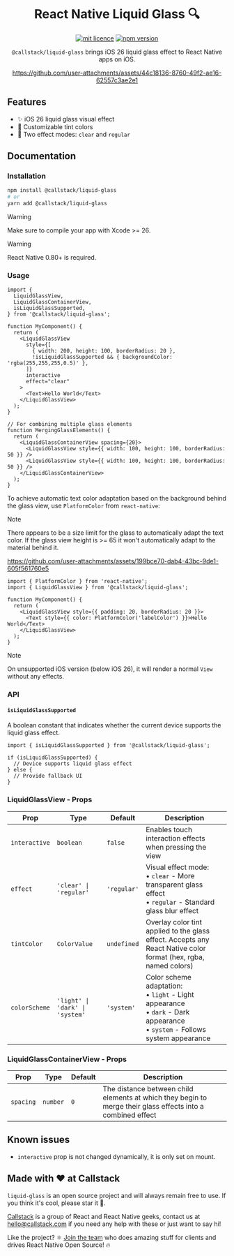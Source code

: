 <div align="center">
  <h1>React Native Liquid Glass 🔍</h1>

[![mit licence](https://img.shields.io/dub/l/vibe-d.svg?style=for-the-badge)](https://github.com/callstack/liquid-glass/blob/main/LICENSE)
[![npm version](https://img.shields.io/npm/v/@callstack/liquid-glass?style=for-the-badge)](https://www.npmjs.org/package/@callstack/liquid-glass)

`@callstack/liquid-glass` brings iOS 26 liquid glass effect to React Native apps on iOS.

https://github.com/user-attachments/assets/44c18136-8760-49f2-ae16-62557c3ae2e1

</div>

## Features

- ✨ iOS 26 liquid glass visual effect
- 🎨 Customizable tint colors
- 🔧 Two effect modes: `clear` and `regular`

## Documentation

### Installation

```bash
npm install @callstack/liquid-glass
# or
yarn add @callstack/liquid-glass
```

> [!WARNING]
> Make sure to compile your app with Xcode >= 26.

> [!WARNING]
> React Native 0.80+ is required.

### Usage

```tsx
import {
  LiquidGlassView,
  LiquidGlassContainerView,
  isLiquidGlassSupported,
} from '@callstack/liquid-glass';

function MyComponent() {
  return (
    <LiquidGlassView
      style={[
        { width: 200, height: 100, borderRadius: 20 },
        !isLiquidGlassSupported && { backgroundColor: 'rgba(255,255,255,0.5)' },
      ]}
      interactive
      effect="clear"
    >
      <Text>Hello World</Text>
    </LiquidGlassView>
  );
}

// For combining multiple glass elements
function MergingGlassElements() {
  return (
    <LiquidGlassContainerView spacing={20}>
      <LiquidGlassView style={{ width: 100, height: 100, borderRadius: 50 }} />
      <LiquidGlassView style={{ width: 100, height: 100, borderRadius: 50 }} />
    </LiquidGlassContainerView>
  );
}
```

To achieve automatic text color adaptation based on the background behind the glass view, use `PlatformColor` from `react-native`:

> [!NOTE]
> There appears to be a size limit for the glass to automatically adapt the text color. If the glass view height is >= 65 it won't automatically adapt to the material behind it.

https://github.com/user-attachments/assets/199bce70-dab4-43bc-9de1-605f561760e5

```tsx
import { PlatformColor } from 'react-native';
import { LiquidGlassView } from '@callstack/liquid-glass';

function MyComponent() {
  return (
    <LiquidGlassView style={{ padding: 20, borderRadius: 20 }}>
      <Text style={{ color: PlatformColor('labelColor') }}>Hello World</Text>
    </LiquidGlassView>
  );
}
```

> [!NOTE]
> On unsupported iOS version (below iOS 26), it will render a normal `View` without any effects.

### API

#### `isLiquidGlassSupported`

A boolean constant that indicates whether the current device supports the liquid glass effect.

```tsx
import { isLiquidGlassSupported } from '@callstack/liquid-glass';

if (isLiquidGlassSupported) {
  // Device supports liquid glass effect
} else {
  // Provide fallback UI
}
```

### LiquidGlassView - Props

| Prop          | Type                            | Default     | Description                                                                                                                         |
| ------------- | ------------------------------- | ----------- | ----------------------------------------------------------------------------------------------------------------------------------- |
| `interactive` | `boolean`                       | `false`     | Enables touch interaction effects when pressing the view                                                                            |
| `effect`      | `'clear' \| 'regular'`          | `'regular'` | Visual effect mode:<br/>• `clear` - More transparent glass effect<br/>• `regular` - Standard glass blur effect                      |
| `tintColor`   | `ColorValue`                    | `undefined` | Overlay color tint applied to the glass effect. Accepts any React Native color format (hex, rgba, named colors)                     |
| `colorScheme` | `'light' \| 'dark' \| 'system'` | `'system'`  | Color scheme adaptation:<br/>• `light` - Light appearance<br/>• `dark` - Dark appearance<br/>• `system` - Follows system appearance |

### LiquidGlassContainerView - Props

| Prop      | Type     | Default | Description                                                                                                 |
| --------- | -------- | ------- | ----------------------------------------------------------------------------------------------------------- |
| `spacing` | `number` | `0`     | The distance between child elements at which they begin to merge their glass effects into a combined effect |

## Known issues

- `interactive` prop is not changed dynamically, it is only set on mount.

## Made with ❤️ at Callstack

`liquid-glass` is an open source project and will always remain free to use. If you think it's cool, please star it 🌟.

[Callstack][callstack-readme-with-love] is a group of React and React Native geeks, contact us at [hello@callstack.com](mailto:hello@callstack.com) if you need any help with these or just want to say hi!

Like the project? ⚛️ [Join the team](https://callstack.com/careers/?utm_campaign=Senior_RN&utm_source=github&utm_medium=readme) who does amazing stuff for clients and drives React Native Open Source! 🔥

[callstack-readme-with-love]: https://callstack.com/?utm_source=github.com&utm_medium=referral&utm_campaign=liquid-glass&utm_term=readme-with-love
[version-badge]: https://img.shields.io/npm/v/@callstack/liquid-glass?style=for-the-badge
[version]: https://github.com/callstack/liquid-glass/blob/main/LICENSE
[prs-welcome-badge]: https://img.shields.io/badge/PRs-welcome-brightgreen.svg?style=for-the-badge
[prs-welcome]: ./CONTRIBUTING.md
